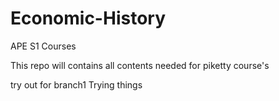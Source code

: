 # Economic-History

APE S1 Courses

This repo will contains all contents needed for piketty course's


try out for branch1
Trying things
